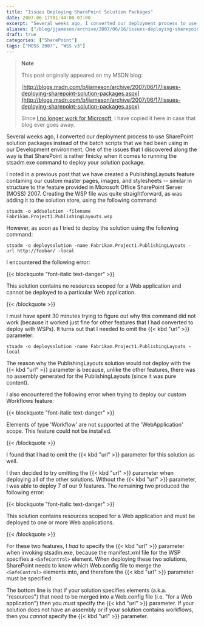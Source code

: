 ```yaml
---
title: "Issues Deploying SharePoint Solution Packages"
date: 2007-06-17T01:44:00-07:00
excerpt: "Several weeks ago, I converted our deployment process to use SharePoint solution packages instead of the batch scripts that we had been using in our Development environment. One of the issues that I discovered along the way is that SharePoint is rather..."
aliases: ["/blog/jjameson/archive/2007/06/16/issues-deploying-sharepoint-solution-packages.aspx"]
draft: true
categories: ["SharePoint"]
tags: ["MOSS 2007", "WSS v3"]
---
```


> **Note**
>
> This post originally appeared on my MSDN blog:
>
> [http://blogs.msdn.com/b/jjameson/archive/2007/06/17/issues-deploying-sharepoint-solution-packages.aspx](http://blogs.msdn.com/b/jjameson/archive/2007/06/17/issues-deploying-sharepoint-solution-packages.aspx)
>
> Since
> [I no longer work for Microsoft](/blog/jjameson/2011/09/02/last-day-with-microsoft), I have copied it here in case that blog
> ever goes away.

Several weeks ago, I converted our deployment process to use SharePoint solution  packages instead of the batch scripts that we had been using in our Development  environment. One of the issues that I discovered along the way is that SharePoint  is rather finicky when it comes to running the stsadm.exe command to deploy your  solution package.

I noted in a previous post that we have created a PublishingLayouts feature containing  our custom master pages, images, and stylesheets -- similar in structure to the  feature provided in Microsoft Office SharePoint Server (MOSS) 2007. Creating the  WSP file was quite straightforward, as was adding it to the solution store, using  the following command:

```
stsadm -o addsolution -filename Fabrikam.Project1.PublishingLayouts.wsp
```

However, as soon as I tried to deploy the solution using the following command:

```
stsadm -o deploysolution -name Fabrikam.Project1.PublishingLayouts -url http://foobar/ -local
```

I encountered the following error:

{{< blockquote "font-italic text-danger" >}}

This solution contains no resources scoped for a Web application and cannot be deployed to a particular Web application.

{{< /blockquote >}}

I must have spent 30 minutes trying to figure out why this command did not work  (because it worked just fine for other features that I had converted to deploy with  WSPs). It turns out that I needed to omit the {{< kbd "url" >}} parameter:

```
stsadm -o deploysolution -name Fabrikam.Project1.PublishingLayouts -local
```

The reason why the PublishingLayouts solution would not deploy with the {{< kbd "url" >}} parameter is because, unlike the other features, there was  no assembly generated for the PublishingLayouts (since it was pure content).

I also encountered the following error when trying to deploy our custom Workflows  feature:

{{< blockquote "font-italic text-danger" >}}

Elements of type 'Workflow' are not supported at the 'WebApplication' scope. This feature could not be installed.

{{< /blockquote >}}

I found that I had to omit the {{< kbd "url" >}} parameter for this solution  as well.

I then decided to try omitting the {{< kbd "url" >}} parameter when deploying  all of the other solutions. Without the {{< kbd "url" >}} parameter, I was able  to deploy 7 of our 9 features. The remaining two produced the following error:

{{< blockquote "font-italic text-danger" >}}

This solution contains resources scoped for a Web application and must be deployed to one or more Web applications.

{{< /blockquote >}}

For these two features, I *had* to specify the {{< kbd "url" >}} parameter  when invoking stsadm.exe, because the manifest.xml file for the WSP specifies a `<SafeControl>` element. When  deploying these two solutions, SharePoint needs to know which Web.config file to  merge the `<SafeControl>` elements  into, and therefore the {{< kbd "url" >}} parameter must be specified.

The bottom line is that if your solution specifies elements (a.k.a. "resources")  that need to be merged into a Web.config file (i.e. "for a Web application") then  you *must* specify the {{< kbd "url" >}} parameter. If your solution does  not have an assembly or if your solution contains workflows, then you *cannot*  specify the {{< kbd "url" >}} parameter.

